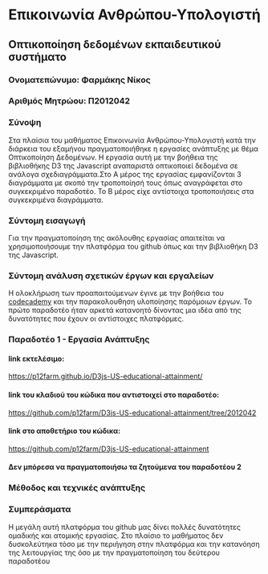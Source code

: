 # Επικοινωνία Ανθρώπου-Υπολογιστή
## Οπτικοποίηση δεδομένων εκπαιδευτικού συστήματο
### Ονοματεπώνυμο: Φαρμάκης Νίκος
### Αριθμός Μητρώου: Π2012042
### Σύνοψη
Στα πλαίσια του μαθήματος Επικοινωνία Ανθρώπου-Υπολογιστή κατά την διάρκεια του εξαμήνου πραγματοποιήθηκε η εργασίες ανάπτυξης με θέμα Οπτικοποίηση Δεδομένων. Η εργασία αυτή  με την βοήθεια της βιβλιοθήκης D3 της Javascript αναπαριστά οπτικοποιεί δεδομένα σε ανάλογα σχεδιαγράμματα.Στο Α μέρος της εργασίας εμφανίζονται 3 διαγράμματα με σκοπό την τροποποίησή τους όπως αναγράφεται στο συγκεκριμένο παραδοτέο. Το Β μέρος είχε αντίστοιχα τροποποιήσεις στα συγκεκριμένα διαγράμματα.
### Σύντομη εισαγωγή
Για την πραγματοποίηση της ακόλουθης εργασίας απαιτείται να χρησιμοποιήσουμε την πλατφόρμα του github όπως και την βιβλιοθήκη D3 της Javascript.
### Σύντομη ανάλυση σχετικών έργων και εργαλείων 
Η ολοκλήρωση των προαπαιτούμενων έγινε με την βοήθεια του [codecademy](https://www.codecademy.com) και την παρακολουθηση υλοποίησης παρόμοιων έργων. Το πρώτο παραδοτέο ήταν αρκετά κατανοητό δίνοντας μια ιδέα από της δυνατότητες που έχουν οι αντίστοιχες πλατφόρμες.
### Παραδοτέο 1 - Εργασία Ανάπτυξης
#### link εκτελέσιμο:
https://p12farm.github.io/D3js-US-educational-attainment/
#### link του κλαδιού του κώδικα που αντιστοιχεί στο παραδοτέο:
https://github.com/p12farm/D3js-US-educational-attainment/tree/2012042
#### link στο αποθετήριο του κώδικα:
https://github.com/p12farm/D3js-US-educational-attainment
#### Δεν μπόρεσα να πραγματοποιήσω τα ζητούμενα του παραδοτέου 2

### Μέθοδος και τεχνικές ανάπτυξης
### Συμπεράσματα
Η μεγάλη αυτή πλατφόρμα του github μας δίνει πολλές δυνατότητες ομαδικής και ατομικής εργασίας. Στο πλαίσιο το μαθήματος δεν δυσκολεύτηκα τόσο με την περιήγηση στην πλατφόρμα και την κατανόηση της λειτουργίας της όσο με την πραγματοποίηση του δεύτερου παραδοτέου 
